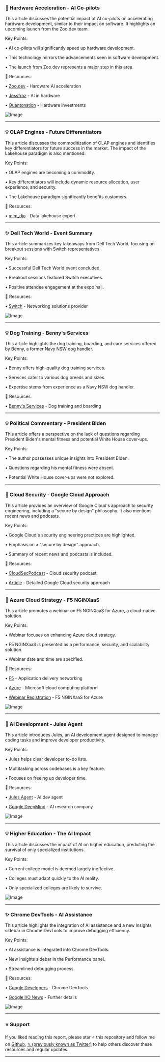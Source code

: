### 🤖 Hardware Acceleration - AI Co-pilots

This article discusses the potential impact of AI co-pilots on accelerating hardware development, similar to their impact on software.  It highlights an upcoming launch from the Zoo.dev team.

Key Points:

• AI co-pilots will significantly speed up hardware development.

• This technology mirrors the advancements seen in software development.

• The launch from Zoo.dev represents a major step in this area.


🔗 Resources:

• [Zoo.dev](https://x.com/zoodotdev) - Hardware AI acceleration

• [Jessfraz](https://x.com/jessfraz) - AI in hardware

• [Quantonation](https://x.com/Quantonation) - Hardware investments

![Image](https://pbs.twimg.com/amplify_video_thumb/1925202265826263040/img/x0XnIP6Lu7b9DBNo.jpg)


---
### 💡 OLAP Engines - Future Differentiators

This article discusses the commoditization of OLAP engines and identifies key differentiators for future success in the market.  The impact of the Lakehouse paradigm is also mentioned.

Key Points:

• OLAP engines are becoming a commodity.

• Key differentiators will include dynamic resource allocation, user experience, and security.

• The Lakehouse paradigm significantly benefits customers.


🔗 Resources:

• [mim_djo](https://x.com/mim_djo) - Data lakehouse expert


---
### ✨ Dell Tech World - Event Summary

This article summarizes key takeaways from Dell Tech World, focusing on breakout sessions with Switch representatives.

Key Points:

• Successful Dell Tech World event concluded.

• Breakout sessions featured Switch executives.

• Positive attendee engagement at the expo hall.


🔗 Resources:

• [Switch](https://x.com/Switch) - Networking solutions provider

![Image](https://pbs.twimg.com/media/Grgi6hOWAAA-CB_?format=jpg&name=small)


---
### 💡 Dog Training - Benny's Services

This article highlights the dog training, boarding, and care services offered by Benny, a former Navy NSW dog handler.

Key Points:

• Benny offers high-quality dog training services.

• Services cater to various dog breeds and sizes.

• Expertise stems from experience as a Navy NSW dog handler.


🔗 Resources:

• [Benny's Services](https://t.co/4BgPjYpEEd) - Dog training and boarding

---
### 💡 Political Commentary - President Biden

This article offers a perspective on the lack of questions regarding President Biden's mental fitness and potential White House cover-ups.

Key Points:

• The author possesses unique insights into President Biden.

• Questions regarding his mental fitness were absent.

• Potential White House cover-ups were not explored.


---
### 🤖 Cloud Security - Google Cloud Approach

This article provides an overview of Google Cloud's approach to security engineering, including a "secure by design" philosophy.  It also mentions recent news and podcasts.

Key Points:

• Google Cloud's security engineering practices are highlighted.

• Emphasis on a "secure by design" approach.

• Summary of recent news and podcasts is included.


🔗 Resources:

• [CloudSecPodcast](https://x.com/CloudSecPodcast) - Cloud security podcast

• [Article](https://t.co/JWJrGwrnAT) - Detailed Google Cloud security approach


---
### 🚀 Azure Cloud Strategy - F5 NGINXaaS

This article promotes a webinar on F5 NGINXaaS for Azure, a cloud-native solution.

Key Points:

• Webinar focuses on enhancing Azure cloud strategy.

• F5 NGINXaaS is presented as a performance, security, and scalability solution.

• Webinar date and time are specified.


🔗 Resources:

• [F5](https://x.com/F5) - Application delivery networking

• [Azure](https://x.com/Azure) - Microsoft cloud computing platform

• [Webinar Registration](https://go.f5.net/817if4az) - F5 NGINXaaS for Azure

![Image](https://pbs.twimg.com/media/Grf7jaJXgAAIQTj?format=jpg&name=small)


---
### 🤖 AI Development - Jules Agent

This article introduces Jules, an AI development agent designed to manage coding tasks and improve developer productivity.

Key Points:

• Jules helps clear developer to-do lists.

• Multitasking across codebases is a key feature.

• Focuses on freeing up developer time.


🔗 Resources:

• [Jules Agent](http://jules.google) - AI dev agent

• [Google DeepMind](https://x.com/GoogleDeepMind) - AI research company

![Image](https://pbs.twimg.com/media/Grf6mi0WwAAl_AW.jpg)


---
### 💡 Higher Education - The AI Impact

This article discusses the impact of AI on higher education, predicting the survival of only specialized institutions.

Key Points:

• Current college model is deemed largely ineffective.

• Colleges must adapt quickly to the AI reality.

• Only specialized colleges are likely to survive.


![Image](https://pbs.twimg.com/media/Gre-K2RbYAAMp68?format=png&name=small)


---
### ✨ Chrome DevTools - AI Assistance

This article highlights the integration of AI assistance and a new Insights sidebar in Chrome DevTools to improve debugging efficiency.

Key Points:

• AI assistance is integrated into Chrome DevTools.

• New Insights sidebar in the Performance panel.

• Streamlined debugging process.


🔗 Resources:

• [Google Developers](https://x.com/googledevs) - Chrome DevTools

• [Google I/O News](http://goo.gle/4kxiHb9) - Further details


![Image](https://pbs.twimg.com/media/GrfhlfrXsAA3xf-.png)


---

### ⭐️ Support

If you liked reading this report, please star ⭐️ this repository and follow me on [Github](https://github.com/Drix10), [𝕏 (previously known as Twitter)](https://x.com/DRIX_10_) to help others discover these resources and regular updates.

---
